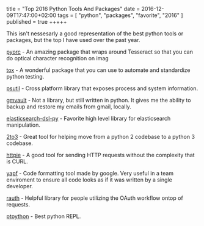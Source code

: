 title = "Top 2016 Python Tools And Packages"
date = 2016-12-09T17:47:00+02:00
tags = [
    "python",
    "packages",
    "favorite",
    "2016"
]
published = true
+++++

This isn't nessesarly a good representation of the best python tools or packages, but the top I have used over the past year.

[pyorc](https://github.com/jflesch/pyocr) - An amazing package that wraps around Tesseract so that you can do optical character recognition on imag

[tox](https://github.com/tox-dev/tox) - A wonderful package that you can use to automate and standardize python testing.

[psutil](https://github.com/giampaolo/psutil) - Cross platform library that exposes process and system information.

[gmvault](https://github.com/gaubert/gmvault) - Not a library, but still written in python. It gives me the ability to backup and restore my emails from gmail, locally.

[elasticsearch-dsl-py](https://github.com/elastic/elasticsearch-dsl-py) - Favorite high level library for elasticsearch manipulation. 

[2to3](https://docs.python.org/2/library/2to3.html) - Great tool for helping move from a python 2 codebase to a python 3 codebase.

[httpie](https://github.com/jkbrzt/httpie) - A good tool for sending HTTP requests without the complexity that is CURL.

[yapf](https://github.com/google/yapf) - Code formatting tool made by google. Very useful in a team enviroment to ensure all code looks as if it was written by a single developer.

[rauth](https://github.com/litl/rauth) - Helpful library for people utilizing the OAuth workflow ontop of requests.

[ptpython](https://github.com/jonathanslenders/ptpython) - Best python REPL.
